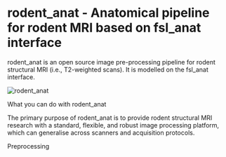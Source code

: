 rodent_anat - Anatomical pipeline for rodent MRI based on fsl_anat interface
============================================================================

rodent_anat is an open source image pre-processing pipeline for rodent structural
MRI (i.e., T2-weighted scans). It is modelled on the fsl_anat interface. 

![rodent_anat](https://github.com/SPMIC-UoN/rodent_anat/assets/60778124/a8d55135-77e9-42f9-8769-0814b3849a0d)

What you can do with rodent_anat

The primary purpose of rodent_anat is to provide rodent structural MRI research 
with a standard, flexible, and robust image processing platform, which can 
generalise across scanners and acquisition protocols. 

Preprocessing
